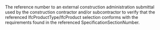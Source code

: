 The reference number to an external construction administration submittal used by the construction contractor and/or subcontractor to verify that the referenced IfcProductType/IfcProduct selection conforms with the requirements found in the referenced SpecificationSectionNumber.
